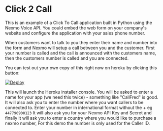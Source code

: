 # Click 2 Call

This is an example of a Click To Call application built in Python using the Nexmo Voice API. You could embed the web form on your company's website and configure the application with your sales phone number.

When customers want to talk to you they enter their name and number into the form and Nexmo will setup a call between you and the customer. First your number is called and the call is announced with the customers name, then the customers number is called and you are connected.

You can test out your own copy of this right now on heroku by clicking this button:

[![Deploy](https://www.herokucdn.com/deploy/button.svg)](https://heroku.com/deploy?template=https://github.com/nexmo-community/click2call)

This will launch the Heroku installer console. You will be asked to enter a name for your app (we need this twice) - something like "CallFred" is good.
It will also ask you to enter the number where you want callers to be connected to. Enter your number in international format without the + eg `447790900123`
It will also ask you for your Nexmo API Key and Secret and finally it will ask you to enter a country where you would like to purchase a nexmo number, For this demo the number is only used for the Caller ID.
